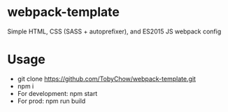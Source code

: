 # webpack-template
Simple HTML, CSS (SASS + autoprefixer), and ES2015 JS webpack config

# Usage
- git clone https://github.com/TobyChow/webpack-template.git
- npm i
- For development: npm start
- For prod: npm run build